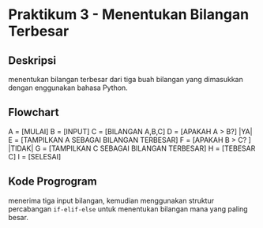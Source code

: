 # Praktikum 3 - Menentukan Bilangan Terbesar

## Deskripsi
menentukan bilangan terbesar dari tiga buah bilangan yang dimasukkan dengan enggunakan bahasa Python.

## Flowchart
A = [MULAI] 
B = [INPUT]
C = [BILANGAN A,B,C]
D = [APAKAH A > B?] |YA| 
E = [TAMPILKAN A SEBAGAI BILANGAN TERBESAR]
F = [APAKAH B > C? ] |TIDAK|
G = [TAMPILKAN C SEBAGAI BILANGAN TERBESAR]
H = [TEBESAR C]
I = [SELESAI]

## Kode Progrogram
 menerima tiga input bilangan, kemudian menggunakan struktur percabangan `if-elif-else` untuk menentukan bilangan mana yang paling besar.
